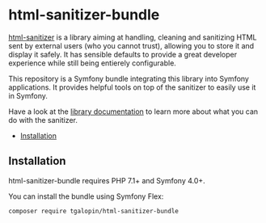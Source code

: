 # html-sanitizer-bundle

[html-sanitizer](https://github.com/tgalopin/html-sanitizer)
is a library aiming at handling, cleaning and sanitizing HTML sent by external users
(who you cannot trust), allowing you to store it and display it safely. It has sensible defaults
to provide a great developer experience while still being entierely configurable.

This repository is a Symfony bundle integrating this library into Symfony applications.
It provides helpful tools on top of the sanitizer to easily use it in Symfony.

Have a look at the [library documentation](https://github.com/tgalopin/html-sanitizer) to learn more about
what you can do with the sanitizer.

- [Installation](#installation)

## Installation

html-sanitizer-bundle requires PHP 7.1+ and Symfony 4.0+.

You can install the bundle using Symfony Flex:

```
composer require tgalopin/html-sanitizer-bundle
```
